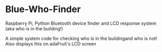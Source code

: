 Blue-Who-Finder
===============

Raspberry Pi, Python Bluetooth device finder and LCD response system (aka who is in the building!)

A simple system code for checking who is in the buildingand who is not! 
Also displays this on adaFruit's LCD screen
